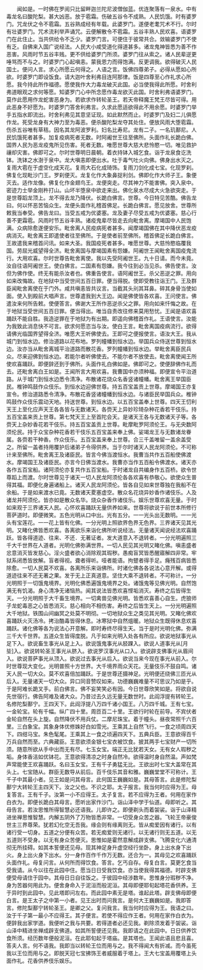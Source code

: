 <!-- { "loadSidebar": true } -->
　　闻如是。一时佛在罗阅只比留畔迦兰陀尼波僧伽蓝。优连聚落有一泉水。中有毒龙名曰酸陀梨。甚大凶恶。放于雹霜。伤破五谷令不成熟。人民饥饿。时有婆罗门。咒龙伏之令不雹霜。五谷熟成经有年载。此婆罗门。遂便老耄咒术不行。尔时有壮婆罗门。咒术流利举声诵咒。云便解散令不雹霜。五谷丰熟人民欢喜。语婆罗门在此住止。当共供给令不乏少。婆罗门言。可便住于彼常共合。敛输婆罗门不使有乏。自佛来入国广说经法。人民大小咸受道化得道甚多。诸龙鬼神皆悉为善不作恶害。风雨时节五谷丰贱。更不供给婆罗门所须。婆罗门往从索之。诸人民辈逆更唾骂而不与之。时婆罗门心起嗔恚。蒙我恩力而得饱满。反更调我。欲得破灭人民国土。便问人言。求心所愿云何得之。人语之言。饭佛四尊弟子。必得从愿如心所欲。时婆罗门即设饭食。请大迦叶舍利弗目连阿那律。饭是四尊至心作礼求心所愿。我今持此所作福德。愿使我作大力毒龙破灭此国。必当使我得此所愿。时舍利弗道眼观之求何等愿。知婆罗门心中所念愿作毒龙欲灭此国。时舍利弗语婆罗门。莫作此愿用作龙蛇害恶身为。若欲求作转轮圣王。若天帝释魔王梵王尽皆可得。用此恶身不好愿为。时婆罗门答舍利弗言。久求此愿适欲得此不用余愿。时婆罗门举手五指水即流出。时舍利弗见其意坚证现。如此默然而止。时婆罗门及妇二儿俱愿作龙。死受龙身有大神力至为毒恶。便杀酸陀梨龙夺其处住。便放风雨大堕雹霜。伤杀五谷唯有草秸。因名其龙阿波罗利。妇名比寿尼。龙有二子。一名玑鄯尼。人民饥饿死者甚多。加复疫病死者无数。时阿阇世王往至佛所。头面作礼长跪白佛。国界人民为恶龙疫鬼所见伤害。死者无数。唯愿世尊大慈大悲怜愍一切。唯见救护禳却灾害。佛即可之。尔时世尊明日晨朝。着衣持钵入城乞食。诣于龙泉食讫洗钵。洗钵之水澍于泉中。龙大嗔恚即便出水。吐于毒气吐火向佛。佛身出水灭之。复雨大雹在于虚空化成天花。复雨大石化成琦饰。复雨刀剑化成七宝。化现罗刹。佛复化现毗沙门王。罗刹便灭。龙复化作大象鼻捉利剑。佛即化作大师子王。象便灭去。适作龙像。佛复化作金翅鸟王。龙便突走。尽其神力不能害佛。突入泉中。密迹力士举金刚杵打山。山坏半堕泉中欲走来出。佛化泉水尽成大火急欲突走。于是世尊蹈龙顶上。龙不得去龙乃降伏。长跪白佛言。世尊。今日特见苦酷。佛告龙曰。何以怀恶苦恼众生。龙便头面作礼稽首佛足。长跪白佛言。愿见放舍。世尊所敕我当奉受。佛告龙曰。当受五戒为优婆塞。龙及妻子尽受五戒为优婆塞。慈心行善不更霜雹。风雨时节五谷丰熟。诸疫鬼辈尽皆走去向毗舍离。摩竭国中人民饱满。众病除愈遂便安乐。毗舍离人民疫病死者甚多。闻摩竭国佛在其中降伏恶龙疫病消灭。毗舍离王即遣使者往至佛所。于是使者前至佛所。稽首佛足长跪白佛言。王故遣我来稽首问讯。如来大圣。我国疫死者甚多。唯愿世尊。大慈怜愍临覆我国。劳屈光威望得全济。毗舍离国与摩竭国素有怨嫌。阿阇世王闻毗舍离国疫鬼流行。大用欢喜。尔时世尊告毗舍离使。我以先受阿阇世王。九十日请。而今未竟。汝自往语阿阇世王。使白佛言。二国素有怨嫌。我今往到必当见杀。佛告使言。汝但为佛作使。终无有能杀汝者也。佛重告使言。语阿阇世王。杀父恶逆之罪。用向如来改悔故。在地狱中当受世间五百日罪。便当得脱。使即受教往诣王门。王及群臣闻毗舍离使在于门外。咸共嗔恚皆共议言。当截其头刓其耳鼻。碎其身骨当使如面。使入到殿前大唱声言。世尊遣我到大王边。闻是佛使皆各欢喜。王问使言。佛遣汝来何所告敕。使便答言。佛谢大王所作恶逆杀父之罪。用向如来忏悔之故。在于地狱当受世间五百日罪。便当得出。唯当自责改往修来莫用愁忧。王闻是语欢喜踊跃不能自胜。我造逆罪在于地狱为有出期。即遥向佛稽首作礼。王语使言。汝能为我致此消息快不可言。欲求何愿恣当与汝。使白王言。毗舍离国疫病流行。欲得请佛光临国界望得全济。唯愿大王听佛使去。王即可之便报使言。语汝大王。我从城门到恒水边。修治道路以花布地。罗列幢幡到恒水边。举国兵众侍送世尊到恒水边。汝亦当从毗舍离城平治道路而散花香。罗列幢幡到恒水边。举毗舍离臣民兵众。尽来迎佛到恒水边。若能尔者听佛使去。不能尔者不放使去。毗舍离使闻王所使欢喜踊跃。即便辞还到于佛所。头面作礼白佛如是。佛即可之。使便辞佛作礼而去。还毗舍离白王如是。王闻所言大用欢喜。我曹国中亦须种福。即便宣令平治道路。从于城门到恒水边悉令清净。布散诸花烧众名香竖诸幢幡。毗舍离王举国臣民。椎钟鸣鼓作众伎乐。到恒水边迎佛世尊。持五百宝盖贡上世尊。摩竭国王亦复宣令。修治道路悉令清净。布散花香竖诸幢幡到恒水边。与诸臣民举国兵众。椎钟鸣鼓作众伎乐震动天地。持送世尊。到恒水边。以五百宝盖奉上世尊。四天王忉利天王上至化应声天王各各皆与无数诸天。各赍天上异妙珍琦杂种花香若干伎乐。持五百宝盖来贡上世尊。第七梵天王上至首陀会天。是诸天王各与无数诸天子等。各赍天上杂妙香花若干伎乐。持五百宝盖贡上世尊。毗摩毗罗阿须伦王。与无央数阿须伦民。持于众宝杂种花香若干伎乐五百宝盖来奉上佛。娑竭龙王与无数诸龙眷属。各赍若干种香。作众伎乐。五百宝盖来奉上世尊。合三千盖唯留一盖余盖受之。所留一盖者持用覆护后诸弟子令得供养。当于尔时诸天人民龙阿须伦。不可称计来至佛所。毗舍离王及诸臣民。皆言今佛当渡恒水。我曹当共作五百船使佛渡水。摩竭国王及诸臣民。亦言今日佛当渡水。我曹亦当作五百船令佛渡水。诸天亦各作五百宝船。诸阿须伦亦复共作五百宝船。于时诸龙自共编身作五百桥。欲令世尊蹈上而渡。尔时世尊见于诸天一切人民龙阿须伦各各欢喜有恭敬心。欲使众生普得其福。即便化身遍诸船上。诸天人民龙阿须伦。皆各自见如来世尊独在我船不在余船。于是如来渡水已竟。无数诸天畟塞虚空。散众名花烧异妙香作诸伎乐。人及诸龙并阿须伦。皆亦如是散众名华。烧众杂香作诸伎乐。娱乐世尊欢喜无量。于时如来观于三界诸天人民。心怀欢喜踊跃无量供养如来。世尊将欲说于前世本所修行菩萨道时。即便微笑。五色光明从口中出。光有五分。一一光头出无数明。一一光头有宝莲花。一一花上皆有化佛。一分光明上照欲界色界无色界。三界诸天见其光明。又睹化佛皆悉欢喜。各离欲乐来诣化佛所听说经法。无量诸天闻说经法欢喜踊跃。皆各得道迹、往来、不还．无著证者。发大道意入不退转者。一分光明遍照三千大千世界在人道者。光明化佛弥满世界。一切人民见其光明又睹化佛。嗔恚盛者忿意消灭皆发慈心。淫火盛者欲心消除观其瑕秽。愚痴盲冥皆悉醒寤解四非常。牢狱系闭悉皆放解。盲者得视。聋者得听。哑者能语。拘躄者得手足。癃残百病皆悉除愈。一切人民莫不欢喜。各离所乐来诣佛所。时诸化佛各各说法心意开解。或得道迹往来不还无著之果。发于无上正真道意。坚住大乘不退转者。不可称计。一分光明照于一切饿鬼境界。光明化佛悉遍饿鬼境界之处。诸饿鬼等见佛光明。自然饱满无有饥渴。身心清净无诸恼热。闻其说法皆悉欢喜悭垢消灭。寿终之后皆得生天。一分光明照于大千畜生境界。一切禽兽见佛光明。皆悉欢喜善心自生。虎狼师子龙蛇毒恶之心皆悉消灭。慈心相向不相伤害。寿终之后皆生天上。一分光明遍照大千地狱。铁围山间幽冥之处莫不明彻。一切地狱众生之类见其光明。又睹化佛欢喜踊跃火灭汤冷。拷治酷毒皆得休息。冰寒狱中自然熅暖。地狱众生既得休息欢喜踊跃。诸化佛等各为说法心开意解。即时寿终尽得生天。当于是时光明化佛。弥满三千大千世界。五道众生皆得度脱。凡于如来光明入处各有所应。欲说地狱事光从足下入。欲说畜生事光从足上入。欲说饿鬼事光从胫踝入。欲说人道事光从[月　　坒]入。欲说转轮圣王事光从脐入。欲说罗汉事光从口入。欲说辟支佛事光从眉间入。欲说菩萨事光从顶入。欲说过去事光从后入。欲说当来今现在事光从前入。尔时世尊现大变化。光明普照十方世界。大千境界雨众天花。无量伎乐不鼓自鸣。诸天人民一切大众。莫不欢喜倍加踊跃。于是世尊还摄神足。光明便还绕佛三匝光从后入。无量诸天一切大众。异口同音赞叹如来。功德巍巍难量不可思议乃如是乎。于是阿难长跪叉手。前白佛言。佛不妄笑笑必有因。今日世尊欣笑如是。将欲自说先世宿行。佛告阿难及诸大众。乃昔过去久远无量无数世时。此阎浮提有转轮王。名修陀梨鄯宁。王四天下。此阎浮提八万四千诸小国王。八万四千城。王有七宝。一金轮宝。轮有千幅。纵广四十里。周匝百二十里。王欲行时轮在前导。不宾伏者金轮自然在头上旋。自然降伏不用兵仗。二摩尼珠宝。着于幢头。昼夜常照千六百里。三白象宝。其象身体优修姝好白如雪光。王乘其上自然飞行。一食之顷周四天下。四绀马宝。朱色髦尾。王乘其上一食之顷遍四天下。五典兵臣。王意欲得百千万兵自然而至。六典藏臣。王意欲须金银七宝衣被饮食。披其两手七宝财产一切所须。随意所欲从手中出而无有尽。七玉女宝。端正无比犹若天女。无有女人瑕秽之垢。身体香洁如优钵花。王意欲得清凉之时身自然冷。欲得温时身自然温。声如梵声常能使王欢喜踊跃。名曰玉女宝。王有千子勇猛无比。王欲出时七宝大盖常在其头上。七宝随从。群臣无数导从前后。百千伎乐其音和雅。巍巍堂堂不可称计。王千子中其最小者。见王如是问其母言。此何国王巍巍如是。其母答言。此是修陀梨鄯宁大转轮王主四天下。汝之父也。不识之耶。太子报言。我当何时应得为王。母复答言。王有千子。汝第一小不应得王。太子复言。若不应得为王者。何用在家作白衣为。即便长跪白其母言。愿听出家作沙门。诣山泽中学于仙道。母即听之。其母告言。若汝思惟所得智慧必还语我。儿即许之。即便剃头而着袈裟。诣于山泽精进坐禅思惟智慧。内解五阴外了万物皆悉非常。一切受身众苦之器。飞轮王帝豪俊世主三界尊荣。犹若幻化空无吾我。缘会则有缘离则无。皆从痴爱因有诸行。以有诸行受一切身。五道之分便有众苦。若无痴爱则无诸行。以无诸行则无五道。以无五道则不受身。以无有身众苦便灭。思惟如是霍然意解成辟支佛。飞腾变化六通清彻无所挂碍。如其本誓便还见母。现其神足身升虚空经行坐卧。身上出水身下出火。身上出火身下出水。分一身作百作千作万无数。还合为一。其母见之欢喜踊跃头面作礼。母复问言。从何所而得饮食。答言。乞丐自存。母复白言。莫更乞食当受我请。从今以往在此园中住。愿当日日受我饮食。亦当使我得其福德。时辟支佛便受母请住于园中。其母日日自往饭之。于彼园中经涉数年。思惟身分瑕秽不净。身为苦器何用此为。便舍身命入于泥洹而般泥洹。其母即便耶旬起塔花香供养。王于异时到此园中。见此塔即问左右。而此园中素无是塔。谁起此塔。辟支佛母即便白言。是王太子之中第一小者。见王出时而问我言。是何大王巍巍如是。我即答言。修陀梨鄯宁转轮圣王。是卿之父。复问我言。我当何时应得为王。我语之曰。汝于千子第一最小不应得王。其子便言。若使不得应作王者。何用在家作白衣为。便辞我出家学道。我便听之我与共要。若得道者必还见我。剃除须发着于袈裟。诣山泽中精进坐禅成辟支佛道。如其所誓便还见我。我即请之在此园中。日日供养饮食所须。经历数年便般泥洹。在此耶旬起于塔庙。是其塔也。王闻此语且悲且喜。答夫人言。何不语我。我即当以转轮王位而用与之。我不得闻大有折减。而今虽死我以王位而用与之。即脱天冠七宝拂饰王者威服着于塔上。王大七宝盖用覆塔上头面作礼。花香供养伎乐娱乐。
